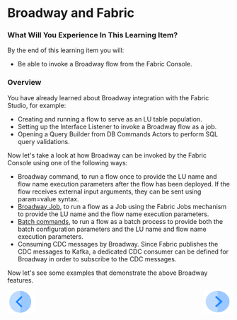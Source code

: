 # Broadway and Fabric

### What Will You Experience In This Learning Item?

By the end of this learning item you will:

- Be able to invoke a Broadway flow from the Fabric Console.



### Overview

You have already learned about Broadway integration with the Fabric Studio, for example:
* Creating and running a flow to serve as an LU table population.
* Setting up the Interface Listener to invoke a Broadway flow as a job.
* Opening a Query Builder from DB Commands Actors to perform SQL query validations.

Now let's take a look at how Broadway can be invoked by the Fabric Console using one of the following ways:

* Broadway command, to run a flow once to provide the LU name and flow name execution parameters after the flow has been deployed. If the flow receives external input arguments, they can be sent using param=value syntax. 
* [Broadway Job](/articles/20_jobs_and_batch_services/05_create_a_new_broadway_job.md), to run a flow as a Job using the Fabric Jobs mechanism to provide the LU name and the flow name execution parameters.
* [Batch commands](/articles/20_jobs_and_batch_services/15_batch_broadway_commands.md), to run a flow as a batch process to provide both the batch configuration parameters and the LU name and flow name execution parameters.
* Consuming CDC messages by Broadway. Since Fabric publishes the CDC messages to Kafka, a dedicated CDC consumer can be defined for Broadway in order to subscribe to the CDC messages.



Now let's see some examples that demonstrate the above Broadway features.



[![Previous](/articles/images/Previous.png)](19_broadway_addl_features_exercise_solution.md)[<img align="right" width="60" height="54" src="/articles/images/Next.png">](21_broadway_and_fabric_example.md)
